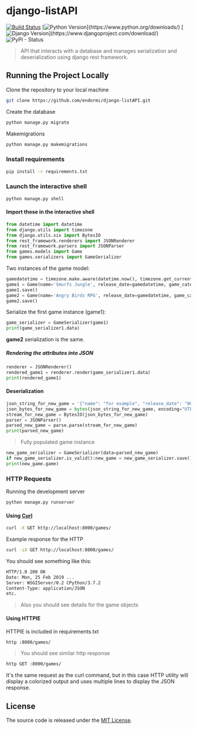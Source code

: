 # django-listAPI

[![Build Status](https://travis-ci.org/endormi/django-listAPI.svg?branch=master)](https://travis-ci.org/endormi/django-listAPI)
[![Python Version](https://img.shields.io/badge/python-3.7.2-brightgreen.svg?)](https://www.python.org/downloads/)
[![Django Version](https://img.shields.io/badge/django-2.1.7-brightgreen.svg?)](https://www.djangoproject.com/download/)
![PyPI - Status](https://img.shields.io/pypi/status/django.svg)

> API that interacts with a database and manages serialization and deserialization using django rest framework.

## Running the Project Locally

Clone the repository to your local machine

```bash
git clone https://github.com/endormi/django-listAPI.git
```

Create the database

```bash
python manage.py migrate
```

Makemigrations

```bash
python manage.py makemigrations
```

### Install requirements

```bash
pip install -r requirements.txt
```

### Launch the interactive shell

```bash
python manage.py shell
```

#### Import these in the interactive shell

```python
from datetime import datetime
from django.utils import timezone
from django.utils.six import BytesIO
from rest_framework.renderers import JSONRenderer
from rest_framework.parsers import JSONParser 
from games.models import Game
from games.serializers import GameSerializer
```

Two instances of the game model:

```python
gamedatetime = timezone.make.aware(datetime.now(), timezone.get_current_timezone())
game1 = Game(name='Smurfs Jungle', release_date=gamedatetime, game_category='2D mobile arcade', played=False)
game1.save()
game2 = Game(name='Angry Birds RPG', release_date=gamedatetime, game_category='3D RPG', played=False)
game2.save()
```

Serialize the first game instance (game1):

```python
game_serializer = GameSerializer(game1)
print(game_serializer1.data)
```

**game2** serialization is the same.

##### Rendering the attributes into JSON

```python
renderer = JSONRenderer()
rendered_game1 = renderer.render(game_serializer1.data)
print(rendered_game1)
```

#### Deserialization

```python
json_string_for_new_game = '{"name": "for example", "release_date": "000"}'
json_bytes_for_new_game = bytes(json_string_for_new_game, encoding="UTF-8")
stream_for_new_game = BytesIO(json_bytes_for_new_game)
parser = JSONParser()
parsed_new_game = parse.parse(stream_for_new_game)
print(parsed_new_game)
```

> Fully populated game instance

```python
new_game_serializer = GameSerializer(data=parsed_new_game)
if new_game_serializer.is_valid():new_game = new_game_serializer.save()
print(new_game.game)
```

### HTTP Requests

Running the development server

```bash
python manage.py runserver
```

#### Using [Curl](https://curl.haxx.se/download.html)

```bash
curl -X GET http://localhost:8000/games/
```

Example response for the HTTP

```bash
curl -iX GET http://localhost:8000/games/
```

You should see something like this:

```bash
HTTP/1.0 200 OK
Date: Mon, 25 Feb 2019 ...
Server: WSGIServer/0.2 CPython/3.7.2
Content-Type: application/JSON
etc.
```

> Also you should see details for the game objects

#### Using HTTPIE

HTTPIE is included in requirements.txt

```bash
http :8000/games/
```

> You should see similar http response

```bash
http GET :8000/games/
```

It's the same request as the curl command, but in this case HTTP utility will display a colorized output and uses multiple lines to display the JSON response.


## License

The source code is released under the [MIT License](https://github.com/endormi/django-listAPI/blob/master/LICENSE).

